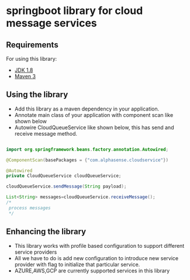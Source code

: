 # springboot library for cloud message services


## Requirements

For using this library:

- [JDK 1.8](http://www.oracle.com/technetwork/java/javase/downloads/jdk8-downloads-2133151.html)
- [Maven 3](https://maven.apache.org)

## Using the library

- Add this library as a maven dependency in your application.
- Annotate main class of your application with component scan like shown below
- Autowire CloudQueueService like shown below, this has send and receive message method.

```java

import org.springframework.beans.factory.annotation.Autowired;

@ComponentScan(basePackages = {"com.alphasense.cloudservice"})

@Autowired
private CloudQueueService cloudQueueService;

cloudQueueService.sendMessage(String payload);

List<String> messages=cloudQueueService.receiveMessage();
/*
 process messages
 */

```

## Enhancing the library

- This library works with profile based configuration to support different service providers
- All we have to do is add new configuration to introduce new service provider with flag to initialize that particular service.
- AZURE,AWS,GCP are currently supported services in this library
